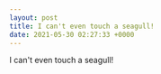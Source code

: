 ```yaml
---
layout: post
title: I can't even touch a seagull!
date: 2021-05-30 02:27:33 +0000
---
```


I can't even touch a seagull!

